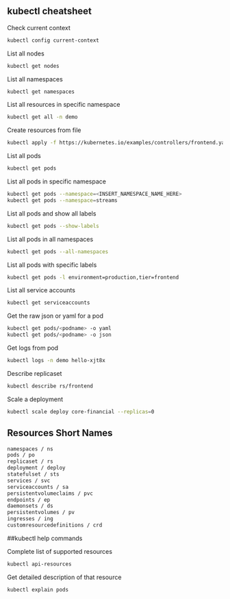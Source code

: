 ##   kubectl cheatsheet

Check current context
```bash
kubectl config current-context
```
List all nodes
```bash
kubectl get nodes
```
List all namespaces
```bash
kubectl get namespaces
```
List all resources in specific namespace
```bash
kubectl get all -n demo
```
Create resources from file 
```bash
kubectl apply -f https://kubernetes.io/examples/controllers/frontend.yaml
```
List all pods
```bash
kubectl get pods
```
List all pods in specific namespace
```bash
kubectl get pods --namespace=<INSERT_NAMESPACE_NAME_HERE>
kubectl get pods --namespace=streams
```
List all pods and show all labels
```bash
kubectl get pods --show-labels
```
List all pods in all namespaces
```bash
kubectl get pods --all-namespaces
```
List all pods with specific labels
```bash
kubectl get pods -l environment=production,tier=frontend
```
List all service accounts
```bash
kubectl get serviceaccounts
```
Get the raw json or yaml for a pod
```bash
kubectl get pods/<podname> -o yaml
kubectl get pods/<podname> -o json
```
Get logs from pod
```bash
kubectl logs -n demo hello-xjt8x
```
Describe replicaset
```bash
kubectl describe rs/frontend
```
Scale a deployment
```bash
kubectl scale deploy core-financial --replicas=0
```

## Resources Short Names
```bash
namespaces / ns
pods / po
replicaset / rs
deployment / deploy
statefulset / sts
services / svc
serviceaccounts / sa
persistentvolumeclaims / pvc
endpoints / ep
daemonsets / ds
persistentvolumes / pv
ingresses / ing
customresourcedefinitions / crd
```

##kubectl help commands

Complete list of supported resources
```bash
kubectl api-resources
```
Get detailed description of that resource
```bash
kubectl explain pods
```